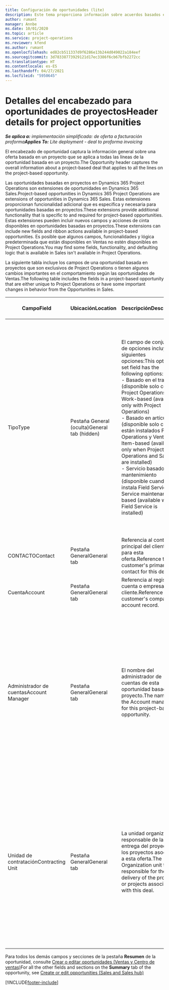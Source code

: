 ```yaml
---
title: Configuración de oportunidades (lite)
description: Este tema proporciona información sobre acuerdos basados en proyectos y líneas de oportunidades basadas en proyectos.
author: rumant
manager: Annbe
ms.date: 10/01/2020
ms.topic: article
ms.service: project-operations
ms.reviewer: kfend
ms.author: rumant
ms.openlocfilehash: ed82cb511337d9f6286e13b244d049022a184eef
ms.sourcegitcommit: 3d78338773929121d17ec3386f6cb67bfb2272cc
ms.translationtype: HT
ms.contentlocale: es-ES
ms.lasthandoff: 04/27/2021
ms.locfileid: "5950645"
---
```

# <a name="header-details-for-project-opportunities"></a><span data-ttu-id="d24e7-103">Detalles del encabezado para oportunidades de proyectos</span><span class="sxs-lookup"><span data-stu-id="d24e7-103">Header details for project opportunities</span></span>

<span data-ttu-id="d24e7-104">_**Se aplica a:** implementación simplificada: de oferta a facturación proforma_</span><span class="sxs-lookup"><span data-stu-id="d24e7-104">_**Applies To:** Lite deployment - deal to proforma invoicing_</span></span>

<span data-ttu-id="d24e7-105">El encabezado de oportunidad captura la información general sobre una oferta basada en un proyecto que se aplica a todas las líneas de la oportunidad basada en un proyecto.</span><span class="sxs-lookup"><span data-stu-id="d24e7-105">The Opportunity header captures the overall information about a project-based deal that applies to all the lines on the project-based opportunity.</span></span>

<span data-ttu-id="d24e7-106">Las oportunidades basadas en proyectos en Dynamics 365 Project Operations son extensiones de oportunidades en Dynamics 365 Sales.</span><span class="sxs-lookup"><span data-stu-id="d24e7-106">Project-based opportunities in Dynamics 365 Project Operations are extensions of opportunities in Dynamics 365 Sales.</span></span> <span data-ttu-id="d24e7-107">Estas extensiones proporcionan funcionalidad adicional que es específica y necesaria para oportunidades basadas en proyectos.</span><span class="sxs-lookup"><span data-stu-id="d24e7-107">These extensions provide additional functionality that is specific to and required for project-based opportunities.</span></span> <span data-ttu-id="d24e7-108">Estas extensiones pueden incluir nuevos campos y acciones de cinta disponibles en oportunidades basadas en proyectos.</span><span class="sxs-lookup"><span data-stu-id="d24e7-108">These extensions can include new fields and ribbon actions available in project-based opportunities.</span></span> <span data-ttu-id="d24e7-109">Es posible que algunos campos, funcionalidades y lógica predeterminada que están disponibles en Ventas no estén disponibles en Project Operations.</span><span class="sxs-lookup"><span data-stu-id="d24e7-109">You may find some fields, functionality, and defaulting logic that is available in Sales isn't available in Project Operations.</span></span>

<span data-ttu-id="d24e7-110">La siguiente tabla incluye los campos de una oportunidad basada en proyectos que son exclusivos de Project Operations o tienen algunos cambios importantes en el comportamiento según las oportunidades de Ventas.</span><span class="sxs-lookup"><span data-stu-id="d24e7-110">The following table includes the fields in a project-based opportunity that are either unique to Project Operations or have some important changes in behavior from the Opportunities in Sales.</span></span>

| <span data-ttu-id="d24e7-111">**Campo**</span><span class="sxs-lookup"><span data-stu-id="d24e7-111">**Field**</span></span> | <span data-ttu-id="d24e7-112">**Ubicación**</span><span class="sxs-lookup"><span data-stu-id="d24e7-112">**Location**</span></span> | <span data-ttu-id="d24e7-113">**Descripción**</span><span class="sxs-lookup"><span data-stu-id="d24e7-113">**Description**</span></span> | <span data-ttu-id="d24e7-114">**Impacto posterior**</span><span class="sxs-lookup"><span data-stu-id="d24e7-114">**Downstream impact**</span></span> |
| --- | --- | --- | --- |
| <span data-ttu-id="d24e7-115">Tipo</span><span class="sxs-lookup"><span data-stu-id="d24e7-115">Type</span></span> | <span data-ttu-id="d24e7-116">Pestaña General (oculta)</span><span class="sxs-lookup"><span data-stu-id="d24e7-116">General tab (hidden)</span></span> | <span data-ttu-id="d24e7-117">El campo de conjunto de opciones incluye las siguientes opciones:</span><span class="sxs-lookup"><span data-stu-id="d24e7-117">This option set field has the following options:</span></span></br><span data-ttu-id="d24e7-118">- Basado en el trabajo (disponible solo con Project Operations)</span><span class="sxs-lookup"><span data-stu-id="d24e7-118">- Work-based (available only with Project Operations)</span></span></br><span data-ttu-id="d24e7-119">- Basado en artículo (disponible solo cuando están instalados Project Operations y Ventas)</span><span class="sxs-lookup"><span data-stu-id="d24e7-119">- Item-based (available only when Project Operations and Sales are installed)</span></span></br><span data-ttu-id="d24e7-120">- Servicio basado en mantenimiento (disponible cuando se instala Field Service)</span><span class="sxs-lookup"><span data-stu-id="d24e7-120">- Service maintenance-based (available when Field Service is installed)</span></span> | <span data-ttu-id="d24e7-121">Cuando utiliza Project Operations, este valor de campo se establece automáticamente en **Basado en el trabajo** que clasifica la oportunidad como basada en proyecto.</span><span class="sxs-lookup"><span data-stu-id="d24e7-121">When you use Project Operations, this field value is automatically set to **Work-based** which classifies the Opportunity as project-based.</span></span> <span data-ttu-id="d24e7-122">Una oportunidad debe estar basada en proyecto para habilitar todas las extensiones y funcionalidades específicas del proyecto en el proceso de ventas posterior de esta oferta.</span><span class="sxs-lookup"><span data-stu-id="d24e7-122">An Opportunity should be project-based to enable all project-specific extensions and functionality in the downstream sales process for this deal.</span></span> |
| <span data-ttu-id="d24e7-123">CONTACTO</span><span class="sxs-lookup"><span data-stu-id="d24e7-123">Contact</span></span> | <span data-ttu-id="d24e7-124">Pestaña General</span><span class="sxs-lookup"><span data-stu-id="d24e7-124">General tab</span></span> | <span data-ttu-id="d24e7-125">Referencia al contacto principal del cliente para esta oferta.</span><span class="sxs-lookup"><span data-stu-id="d24e7-125">Reference to the customer's primary contact for this deal.</span></span> | |
| <span data-ttu-id="d24e7-126">Cuenta</span><span class="sxs-lookup"><span data-stu-id="d24e7-126">Account</span></span> | <span data-ttu-id="d24e7-127">Pestaña General</span><span class="sxs-lookup"><span data-stu-id="d24e7-127">General tab</span></span> | <span data-ttu-id="d24e7-128">Referencia al registro de cuenta o empresa del cliente.</span><span class="sxs-lookup"><span data-stu-id="d24e7-128">Reference to the customer's company or account record.</span></span> | |
| <span data-ttu-id="d24e7-129">Administrador de cuentas</span><span class="sxs-lookup"><span data-stu-id="d24e7-129">Account Manager</span></span> | <span data-ttu-id="d24e7-130">Pestaña General</span><span class="sxs-lookup"><span data-stu-id="d24e7-130">General tab</span></span> | <span data-ttu-id="d24e7-131">El nombre del administrador de cuentas de esta oportunidad basada en proyecto.</span><span class="sxs-lookup"><span data-stu-id="d24e7-131">The name of the Account manager for this project-based opportunity.</span></span> | <span data-ttu-id="d24e7-132">El administrador de cuentas es responsable de gestionar la relación con el cliente hasta la finalización de este proyecto.</span><span class="sxs-lookup"><span data-stu-id="d24e7-132">The Account manager is responsible for managing the relationship with the customer through the completion of this project.</span></span> <span data-ttu-id="d24e7-133">Según el registro de recursos contables vinculado al administrador de la cuenta, la unidad de contratación está predeterminada.</span><span class="sxs-lookup"><span data-stu-id="d24e7-133">Based on the bookable resource record tied to the Account manager, the contracting unit is defaulted.</span></span> |
| <span data-ttu-id="d24e7-134">Unidad de contratación</span><span class="sxs-lookup"><span data-stu-id="d24e7-134">Contracting Unit</span></span> | <span data-ttu-id="d24e7-135">Pestaña General</span><span class="sxs-lookup"><span data-stu-id="d24e7-135">General tab</span></span> | <span data-ttu-id="d24e7-136">La unidad organizativa responsable de la entrega del proyecto o los proyectos asociados a esta oferta.</span><span class="sxs-lookup"><span data-stu-id="d24e7-136">The Organization unit that is responsible for the delivery of the project or projects associated with this deal.</span></span> | <span data-ttu-id="d24e7-137">La unidad de contratación es la división de la empresa que completará el proyecto o los proyectos una vez cerrada la oferta.</span><span class="sxs-lookup"><span data-stu-id="d24e7-137">The contracting unit is the division of the company that will complete the project(s) after the deal is closed.</span></span> <span data-ttu-id="d24e7-138">Cada unidad de contratación tiene una moneda, y esta moneda se utiliza para informar los costes estimados y reales incurridos durante el proyecto.</span><span class="sxs-lookup"><span data-stu-id="d24e7-138">Every contracting unit has a currency, and this currency is used to report estimated and actual costs incurred during the project.</span></span> |

<span data-ttu-id="d24e7-139">Para todos los demás campos y secciones de la pestaña **Resumen** de la oportunidad, consulte [Crear o editar oportunidades (Ventas y Centro de ventas)](/dynamics365/sales-enterprise/create-edit-opportunity-sales)</span><span class="sxs-lookup"><span data-stu-id="d24e7-139">For all the other fields and sections on the **Summary** tab of the opportunity, see [Create or edit opportunities (Sales and Sales hub)](/dynamics365/sales-enterprise/create-edit-opportunity-sales)</span></span>


[!INCLUDE[footer-include](../../includes/footer-banner.md)]
